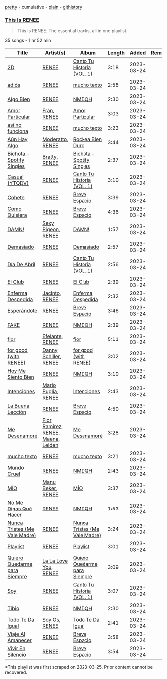 [pretty](/playlists/pretty/37i9dQZF1DZ06evO1niegE.md) - cumulative - [plain](/playlists/plain/37i9dQZF1DZ06evO1niegE) - [githistory](https://github.githistory.xyz/mackorone/spotify-playlist-archive/blob/main/playlists/plain/37i9dQZF1DZ06evO1niegE)

### [This Is RENEE](https://open.spotify.com/playlist/37i9dQZF1DZ06evO1niegE)

> This is RENEE\. The essential tracks, all in one playlist.

35 songs - 1 hr 52 min

| Title | Artist(s) | Album | Length | Added | Removed |
|---|---|---|---|---|---|
| [2D](https://open.spotify.com/track/2ANRO7dJSKAVdtDOOT8VJi) | [RENEE](https://open.spotify.com/artist/2pbO2XyPJGWz2s0OZeD4pR) | [Canto Tu Historia \(VOL\. 1\)](https://open.spotify.com/album/5GDSnouaflpMgpevTSYnKz) | 3:18 | 2023-03-24 |  |
| [adiós](https://open.spotify.com/track/5J4mARsqns9e3Kuuix4ICn) | [RENEE](https://open.spotify.com/artist/2pbO2XyPJGWz2s0OZeD4pR) | [mucho texto](https://open.spotify.com/album/5yL8fe4bb8GLP3lCUHmWba) | 2:58 | 2023-03-24 |  |
| [Algo Bien](https://open.spotify.com/track/6k2HTT8CqCUWlEG7saWg0r) | [RENEE](https://open.spotify.com/artist/2pbO2XyPJGWz2s0OZeD4pR) | [NMDQH](https://open.spotify.com/album/7KYZNT0JZ9weEI9MOb8a7x) | 2:30 | 2023-03-24 |  |
| [Amor Particular](https://open.spotify.com/track/41x3Zgm2LornuG311321J6) | [Fran](https://open.spotify.com/artist/3iDRCnCdwM5oi2F2HWBiLn), [RENEE](https://open.spotify.com/artist/2pbO2XyPJGWz2s0OZeD4pR) | [Amor Particular](https://open.spotify.com/album/2b8kBGbX7j1q5hOSrjDy0S) | 3:03 | 2023-03-24 |  |
| [así no funciona](https://open.spotify.com/track/3Ucf2vetuD34u1HiKsE3p3) | [RENEE](https://open.spotify.com/artist/2pbO2XyPJGWz2s0OZeD4pR) | [mucho texto](https://open.spotify.com/album/5yL8fe4bb8GLP3lCUHmWba) | 3:23 | 2023-03-24 |  |
| [Aún Hay Algo](https://open.spotify.com/track/42q8MaOL25k3ZTz3Wa8xU2) | [Moderatto](https://open.spotify.com/artist/5XsWrYhwadPBjW20qYbdZg), [RENEE](https://open.spotify.com/artist/2pbO2XyPJGWz2s0OZeD4pR) | [Rockea Bien Duro](https://open.spotify.com/album/34vemP8xTFy8VhTvwCDcLN) | 3:44 | 2023-03-24 |  |
| [Bichota \- Spotify Singles](https://open.spotify.com/track/7tlPDub0mJRBkGA2VdTSAS) | [Bratty](https://open.spotify.com/artist/0UTzLuwz9RvFOCnwAZjUxn), [RENEE](https://open.spotify.com/artist/2pbO2XyPJGWz2s0OZeD4pR) | [Bichota – Spotify Singles](https://open.spotify.com/album/5FdT0wz3QPts6r1aJoWDgq) | 2:37 | 2023-03-24 |  |
| [Casual \(YTQDV\)](https://open.spotify.com/track/066m3O9KIzKNbIFGxnMTEU) | [RENEE](https://open.spotify.com/artist/2pbO2XyPJGWz2s0OZeD4pR) | [Canto Tu Historia \(VOL\. 1\)](https://open.spotify.com/album/5GDSnouaflpMgpevTSYnKz) | 3:10 | 2023-03-24 |  |
| [Cohete](https://open.spotify.com/track/6eVNeNkfbEbcwwi8IuYt35) | [RENEE](https://open.spotify.com/artist/2pbO2XyPJGWz2s0OZeD4pR) | [Breve Espacio](https://open.spotify.com/album/5vFD7c9Bg99gIX4MaKR3bw) | 3:39 | 2023-03-24 |  |
| [Como Quisiera](https://open.spotify.com/track/0nqi4NBtXkPbV7AwQzLpJE) | [RENEE](https://open.spotify.com/artist/2pbO2XyPJGWz2s0OZeD4pR) | [Breve Espacio](https://open.spotify.com/album/5vFD7c9Bg99gIX4MaKR3bw) | 4:36 | 2023-03-24 |  |
| [DAMN!](https://open.spotify.com/track/1uGCxUV2OJngJan7DKjGCo) | [Sexy Pigeon](https://open.spotify.com/artist/4gnQSPui3dzrkaFdf18P6U), [RENEE](https://open.spotify.com/artist/2pbO2XyPJGWz2s0OZeD4pR) | [DAMN!](https://open.spotify.com/album/6ISGikUMrS710I2NF5Ityr) | 1:57 | 2023-03-24 |  |
| [Demasiado](https://open.spotify.com/track/7w3MgTb99l7GvLJOBFTfB7) | [RENEE](https://open.spotify.com/artist/2pbO2XyPJGWz2s0OZeD4pR) | [Demasiado](https://open.spotify.com/album/741haSJmAHRq0wVVN2NdpV) | 2:57 | 2023-03-24 |  |
| [Día De Abril](https://open.spotify.com/track/3ZoSR2D2UCPQMbuZJIRKzJ) | [RENEE](https://open.spotify.com/artist/2pbO2XyPJGWz2s0OZeD4pR) | [Canto Tu Historia \(VOL\. 1\)](https://open.spotify.com/album/5GDSnouaflpMgpevTSYnKz) | 2:56 | 2023-03-24 |  |
| [El Club](https://open.spotify.com/track/0vDfod7HBva0Kr0R4tEIpD) | [RENEE](https://open.spotify.com/artist/2pbO2XyPJGWz2s0OZeD4pR) | [El Club](https://open.spotify.com/album/4WTDpgb2hxYeqaOtcsUOVh) | 2:39 | 2023-03-24 |  |
| [Enferma Despedida](https://open.spotify.com/track/48WuFR4lmQPfSRpxvvHiGp) | [Jacinto](https://open.spotify.com/artist/1JYd1ixkJMTMLZ64Byk2uj), [RENEE](https://open.spotify.com/artist/2pbO2XyPJGWz2s0OZeD4pR) | [Enferma Despedida](https://open.spotify.com/album/0ZlbvOSPxMkOHxAOEN0lZ2) | 2:32 | 2023-03-24 |  |
| [Esperándote](https://open.spotify.com/track/39nSeEjpm1bIMM275pSaef) | [RENEE](https://open.spotify.com/artist/2pbO2XyPJGWz2s0OZeD4pR) | [Breve Espacio](https://open.spotify.com/album/5vFD7c9Bg99gIX4MaKR3bw) | 3:46 | 2023-03-24 |  |
| [FAKE](https://open.spotify.com/track/6cKuuY7SnsPvW4sQFisrk0) | [RENEE](https://open.spotify.com/artist/2pbO2XyPJGWz2s0OZeD4pR) | [NMDQH](https://open.spotify.com/album/7KYZNT0JZ9weEI9MOb8a7x) | 2:39 | 2023-03-24 |  |
| [fior](https://open.spotify.com/track/5BQUCm2vmsddy6AaHyn2Gi) | [Efelante](https://open.spotify.com/artist/2RBUJpND98jnw4EwFCJiiX), [RENEE](https://open.spotify.com/artist/2pbO2XyPJGWz2s0OZeD4pR) | [fior](https://open.spotify.com/album/5zzz22tSzU3NHE85lzSkeq) | 5:11 | 2023-03-24 |  |
| [for good \(with RENEE\)](https://open.spotify.com/track/78HK0gO7EqqvTrxvnHX9VP) | [Danny Schiller](https://open.spotify.com/artist/6Jrjs10cg0Sf0uMzLjfraC), [RENEE](https://open.spotify.com/artist/2pbO2XyPJGWz2s0OZeD4pR) | [for good \(with RENEE\)](https://open.spotify.com/album/3WdMJuv0B4oYEZBaFVJI2H) | 3:02 | 2023-03-24 |  |
| [Hoy Me Siento Bien](https://open.spotify.com/track/4vYUSG43ap8AfnvlVmHb4Y) | [RENEE](https://open.spotify.com/artist/2pbO2XyPJGWz2s0OZeD4pR) | [NMDQH](https://open.spotify.com/album/7KYZNT0JZ9weEI9MOb8a7x) | 3:10 | 2023-03-24 |  |
| [Intenciones](https://open.spotify.com/track/5S9qL73dCtClMT4yUsiO8u) | [Mario Puglia](https://open.spotify.com/artist/3TTSyoNDmtiQ8jSpELHinT), [RENEE](https://open.spotify.com/artist/2pbO2XyPJGWz2s0OZeD4pR) | [Intenciones](https://open.spotify.com/album/6UInVEPu90rc9kk8ijJux3) | 2:43 | 2023-03-24 |  |
| [La Buena Lección](https://open.spotify.com/track/6kKmJ38xO1j0YoSLqg4e1r) | [RENEE](https://open.spotify.com/artist/2pbO2XyPJGWz2s0OZeD4pR) | [Breve Espacio](https://open.spotify.com/album/5vFD7c9Bg99gIX4MaKR3bw) | 4:50 | 2023-03-24 |  |
| [Me Desenamoré](https://open.spotify.com/track/2wHPbYYfVrJHHHur6WETtY) | [Flor Ramírez](https://open.spotify.com/artist/1o1zq9nsPVxHhIpnnKdWU3), [RENEE](https://open.spotify.com/artist/2pbO2XyPJGWz2s0OZeD4pR), [Maena](https://open.spotify.com/artist/4I0Qc20Ta3CCnZRkTl5EgM), [Leiden](https://open.spotify.com/artist/6fvjP4AZ19ce4gwJSr5qnI) | [Me Desenamoré](https://open.spotify.com/album/1kwxYhYVUoAqTS5IjBzxpw) | 3:28 | 2023-03-24 |  |
| [mucho texto](https://open.spotify.com/track/52bveGvtg6PtlEVxtxH5T4) | [RENEE](https://open.spotify.com/artist/2pbO2XyPJGWz2s0OZeD4pR) | [mucho texto](https://open.spotify.com/album/5yL8fe4bb8GLP3lCUHmWba) | 3:21 | 2023-03-24 |  |
| [Mundo Cruel](https://open.spotify.com/track/4CnYTUUxEoP2NRkXPvrjiq) | [RENEE](https://open.spotify.com/artist/2pbO2XyPJGWz2s0OZeD4pR) | [NMDQH](https://open.spotify.com/album/7KYZNT0JZ9weEI9MOb8a7x) | 2:43 | 2023-03-24 |  |
| [MÍO](https://open.spotify.com/track/7uPHgWAcx4Knbu6Qp0ULNe) | [Manu Beker](https://open.spotify.com/artist/2MrcyIp9eo5ksKDkyeX6KH), [RENEE](https://open.spotify.com/artist/2pbO2XyPJGWz2s0OZeD4pR) | [MÍO](https://open.spotify.com/album/2GdI0IR3dlKQVgNtuwksJP) | 3:37 | 2023-03-24 |  |
| [No Me Digas Qué Hacer](https://open.spotify.com/track/1fBip2frsNLgliGzaZiYeI) | [RENEE](https://open.spotify.com/artist/2pbO2XyPJGWz2s0OZeD4pR) | [NMDQH](https://open.spotify.com/album/7KYZNT0JZ9weEI9MOb8a7x) | 1:53 | 2023-03-24 |  |
| [Nunca Tristes \(Me Vale Madre\)](https://open.spotify.com/track/3LWay44eeYFEh27Gf1UA7J) | [RENEE](https://open.spotify.com/artist/2pbO2XyPJGWz2s0OZeD4pR) | [Nunca Tristes \(Me Vale Madre\)](https://open.spotify.com/album/5YoNvYemEqvFVdWicpjPe8) | 3:24 | 2023-03-24 |  |
| [Playlist](https://open.spotify.com/track/3PG3l4YGSlpfwCUXhsxKi5) | [RENEE](https://open.spotify.com/artist/2pbO2XyPJGWz2s0OZeD4pR) | [Playlist](https://open.spotify.com/album/5j9kqjMgOVz5kTgVCcp8Ov) | 3:01 | 2023-03-24 |  |
| [Quiero Quedarme para Siempre](https://open.spotify.com/track/3du9ocej65TycajaDfw8j9) | [La La Love You](https://open.spotify.com/artist/5Q30fhTc0Sl0Q4C5dOjhhQ), [RENEE](https://open.spotify.com/artist/2pbO2XyPJGWz2s0OZeD4pR) | [Quiero Quedarme para Siempre](https://open.spotify.com/album/7AQmikvyjRWLYx5cey4JIG) | 3:09 | 2023-03-24 |  |
| [Soy](https://open.spotify.com/track/20uLEIzctSD6LCyCN8DI7R) | [RENEE](https://open.spotify.com/artist/2pbO2XyPJGWz2s0OZeD4pR) | [Canto Tu Historia \(VOL\. 1\)](https://open.spotify.com/album/5GDSnouaflpMgpevTSYnKz) | 3:07 | 2023-03-24 |  |
| [Tibio](https://open.spotify.com/track/2iqzKoc9YpedaZGWU1S84i) | [RENEE](https://open.spotify.com/artist/2pbO2XyPJGWz2s0OZeD4pR) | [NMDQH](https://open.spotify.com/album/7KYZNT0JZ9weEI9MOb8a7x) | 2:30 | 2023-03-24 |  |
| [Todo Te Da Igual](https://open.spotify.com/track/3GpXbieCpFyFhripXlvZLJ) | [Soy Os](https://open.spotify.com/artist/2J2jJ0c3IzSL7iF3UQ2pDb), [RENEE](https://open.spotify.com/artist/2pbO2XyPJGWz2s0OZeD4pR) | [Todo Te Da Igual](https://open.spotify.com/album/1nFx1eTuIFIgJDtNtVgfwU) | 2:41 | 2023-03-24 |  |
| [Viaje Al Amanecer](https://open.spotify.com/track/7HGp5Q22HESHrgu7beOD38) | [RENEE](https://open.spotify.com/artist/2pbO2XyPJGWz2s0OZeD4pR) | [Breve Espacio](https://open.spotify.com/album/5vFD7c9Bg99gIX4MaKR3bw) | 3:58 | 2023-03-24 |  |
| [Vivir En Silencio](https://open.spotify.com/track/1sOMXJwAWXmZ2pWrSoYfwt) | [RENEE](https://open.spotify.com/artist/2pbO2XyPJGWz2s0OZeD4pR) | [Breve Espacio](https://open.spotify.com/album/5vFD7c9Bg99gIX4MaKR3bw) | 3:54 | 2023-03-24 |  |

\*This playlist was first scraped on 2023-03-25. Prior content cannot be recovered.
